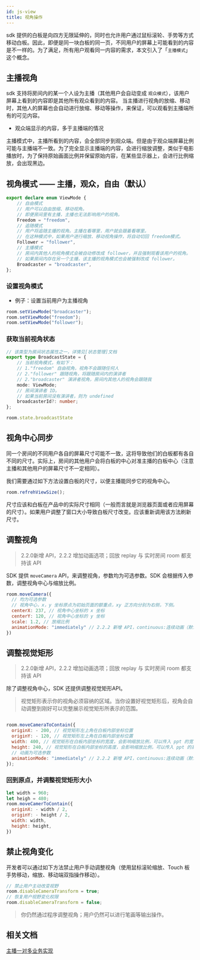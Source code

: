 ```yaml
---
id: js-view
title: 视角操作
---
```


sdk 提供的白板是向四方无限延伸的，同时也允许用户通过鼠标滚轮、手势等方式移动白板。因此，即便是同一块白板的同一页，不同用户的屏幕上可能看到的内容是不一样的。为了满足，所有用户观看同一内容的需求，本文引入了「`主播模式`」这个概念。

## 主播视角

sdk 支持将房间内的某一个人设为主播（其他用户会自动变成 `观众模式`），该用户屏幕上看到的内容即是其他所有观众看到的内容。
当主播进行视角的放缩、移动时，其他人的屏幕也会自动进行放缩、移动等操作，来保证，可以观看到主播端所有的可见内容。

* 观众端显示的内容，多于主播端的情况

主播模式中，主播所看到的内容，会全部同步到观众端。但是由于观众端屏幕比例可能与主播端不一致。为了完全显示主播端的内容，会进行缩放调整，类似于电影播放时，为了保持原始画面比例并保留原始内容，在某些显示器上，会进行比例缩放，会出现黑边。

## 视角模式 —— 主播，观众，自由（默认）

```Typescript
export declare enum ViewMode {
    // 自由模式
    // 用户可以自由放缩、移动视角。
    // 即便房间里有主播，主播也无法影响用户的视角。
    Freedom = "freedom",
    // 追随模式
    // 用户将追随主播的视角。主播在看哪里，用户就会跟着看哪里。
    // 在这种模式中，如果用户进行缩放、移动视角操作，将自动切回 freedom模式。
    Follower = "follower",
    // 主播模式
    // 房间内其他人的视角模式会被自动修改成 follower，并且强制观看该用户的视角。
    // 如果房间内存在另一个主播，该主播的视角模式也会被强制改成 follower。
    Broadcaster = "broadcaster",
};
```

### 设置视角模式

* 例子：设置当前用户为主播视角

```JavaScript
room.setViewMode("broadcaster");
room.setViewMode("freedom");
room.setViewMode("follower");
```

### 获取当前视角状态

```Typescript
// 该类型为房间状态属性之一，详情见[状态管理]文档
export type BroadcastState = {
    // 当前视角模式，有如下：
    // 1."freedom" 自由视角，视角不会跟随任何人
    // 2."follower" 跟随视角，将跟随房间内的演讲者
    // 2."broadcaster" 演讲者视角，房间内其他人的视角会跟随我
    mode: ViewMode;
    // 房间演讲者 ID。
    // 如果当前房间没有演讲者，则为 undefined
    broadcasterId?: number;
};
```

```javascript
room.state.broadcastState
```

## 视角中心同步<span id="refrehViewSize"/>

同一个房间的不同用户各自的屏幕尺寸可能不一致，这将导致他们的白板都有各自不同的尺寸。实际上，房间的其他用户会将白板的中心对准主播的白板中心（注意主播和其他用户的屏幕尺寸不一定相同）。

我们需要通过如下方法设置白板的尺寸，以便主播能同步它的视角中心。

```JavaScript
room.refrehViewSize();
```

尺寸应该和白板在产品中的实际尺寸相同（一般而言就是浏览器页面或者应用屏幕的尺寸）。如果用户调整了窗口大小导致白板尺寸改变。应该重新调用该方法刷新尺寸。

## 调整视角<span id="moveCamera">

>2.2.0新增 API，2.2.2 增加动画选项；回放 replay 与 实时房间 room 都支持该 API

SDK 提供 `moveCamera` API，来调整视角，参数均为可选参数。SDK 会根据传入参数，调整视角中心与缩放比例。

```javascript
room.moveCamera({
  // 均为可选参数
  // 视角中心，x，y 坐标原点为初始页面的额重点，xy 正方向分别为右侧，下侧。
  centerX: 237, // 视角中心坐标的 x 坐标
  centerY: 120, // 视角中心坐标的 y 坐标
  scale: 1.2, // 放缩比例
  animationMode: "immediately" // 2.2.2 新增 API，continuous:连续动画（默认），immediately: 瞬间完成
})
```

## 调整视觉矩形<span id="moveCameraToContain">

>2.2.0新增 API，2.2.2 增加动画选项；回放 replay 与 实时房间 room 都支持该 API

除了调整视角中心，SDK 还提供调整视觉矩形API。

> 视觉矩形表示你的视角必须容纳的区域。当你设置好视觉矩形后，视角会自动调整到刚好可以完整展示视觉矩形所表示的范围。

```javascript

room.moveCameraToContain({
  originX: - 200, // 视觉矩形左上角在白板内部坐标位置
  originY: - 120, // 视觉矩形左上角在白板内部坐标位置
  width: 400, // 视觉矩形在白板内部坐标的宽度，会影响缩放比例，可以传入 ppt 的宽
  height: 240, // 视觉矩形在白板内部坐标的高度，会影响缩放比例，可以传入 ppt 的高
  // 动画为可选参数
  animationMode: "immediately" // 2.2.2 新增 API，continuous:连续动画（默认），immediately: 瞬间完成
});
```

### 回到原点，并调整视觉矩形大小

```javascript
let width = 960;
let heigh = 480;
room.moveCamerToContain({
  originX: - width / 2,
  originY: - height / 2,
  width: width,
  height: height,
})
```

## 禁止视角变化<span id="disableCameraTransform">

开发者可以通过如下方法禁止用户手动调整视角（使用鼠标滚轮缩放、Touch 板手势移动，缩放、移动端双指操作移动）。

```javascript
// 禁止用户主动改变视野
room.disableCameraTransform = true;
// 恢复用户视野变化权限
room.disableCameraTransform = false;
```

>你仍然通过程序调整视角；用户仍然可以进行笔画等输出操作。

## 相关文档

[主播一对多业务实现](/docs/advance/advance-broadcast?platform=web)